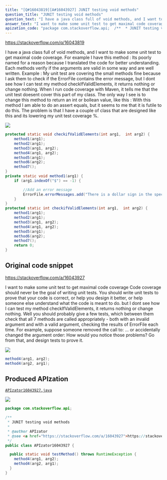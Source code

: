 ```yaml
---
title: "[Q#16043819][A#16043927] JUNIT testing void methods"
question_title: "JUNIT testing void methods"
question_text: "I have a java class full of void methods, and I want to make some unit test to get maximal code coverage. For example I have this method : Its poorly named for a reason because I translated the code for better understanding. Each methods verify if the arguments are valid in some way and are well written. Example : My unit test are covering the small methods fine because I ask them to check if the ErrorFile contains the error message, but I dont see how I can test my method checkIfValidElements, it returns nothing or change nothing. When I run code coverage with Maven, it tells me that the unit test doesent cover this part of my class. The only way I see is to change this method to return an int or bollean value, like this : With this method I am able to do an assert equals, but it seems to me that it is futile to do this. The problem is that I have a couple of class that are designed like this and its lowering my unit test coverage %."
answer_text: "I want to make some unit test to get maximal code coverage Code coverage should never be the goal of writing unit tests. You should write unit tests to prove that your code is correct, or help you design it better, or help someone else understand what the code is meant to do. but I dont see how I can test my method checkIfValidElements, it returns nothing or change nothing. Well you should probably give a few tests, which between them check that all 7 methods are called appropriately - both with an invalid argument and with a valid argument, checking the results of ErrorFile each time. For example, suppose someone removed the call to: ... or accidentally changed the argument order: How would you notice those problems? Go from that, and design tests to prove it."
apization_code: "package com.stackoverflow.api;  /**  * JUNIT testing void methods  *  * @author APIzator  * @see <a href=\"https://stackoverflow.com/a/16043927\">https://stackoverflow.com/a/16043927</a>  */ public class APIzator16043927 {    public static void testMethod() throws RuntimeException {     method4(arg1, arg2);     method4(arg2, arg1);   } }"
---
```


https://stackoverflow.com/q/16043819

I have a java class full of void methods, and I want to make some unit test to get maximal code coverage.
For example I have this method :
Its poorly named for a reason because I translated the code for better understanding. Each methods verify if the arguments are valid in some way and are well written.
Example :
My unit test are covering the small methods fine because I ask them to check if the ErrorFile contains the error message, but I dont see how I can test my method checkIfValidElements, it returns nothing or change nothing. When I run code coverage with Maven, it tells me that the unit test doesent cover this part of my class.
The only way I see is to change this method to return an int or bollean value, like this :
With this method I am able to do an assert equals, but it seems to me that it is futile to do this. The problem is that I have a couple of class that are designed like this and its lowering my unit test coverage %.


<div class="code-logo"><img src="/stackoverflow.png" /></div>

```java
protected static void checkifValidElements(int arg1,  int arg2) {
    method1(arg1);
    method2(arg1);
    method3(arg1, arg2);
    method4(arg1, arg2);
    method5(arg1);
    method6(arg2);
    method7();
}
private static void method1(arg1) {
    if (arg1.indexOf("$") == -1) {

        //Add an error message 
        ErrorFile.errorMessages.add("There is a dollar sign in the specified parameter");
    }
}
protected static int checkifValidElements(int arg1,  int arg2) {
    method1(arg1);
    method2(arg1);
    method3(arg1, arg2);
    method4(arg1, arg2);
    method5(arg1);
    method6(arg2);
    method7();
    return 0;
}
```


## Original code snippet

https://stackoverflow.com/a/16043927

I want to make some unit test to get maximal code coverage
Code coverage should never be the goal of writing unit tests. You should write unit tests to prove that your code is correct, or help you design it better, or help someone else understand what the code is meant to do.
but I dont see how I can test my method checkIfValidElements, it returns nothing or change nothing.
Well you should probably give a few tests, which between them check that all 7 methods are called appropriately - both with an invalid argument and with a valid argument, checking the results of ErrorFile each time.
For example, suppose someone removed the call to:
... or accidentally changed the argument order:
How would you notice those problems? Go from that, and design tests to prove it.

<div class="code-logo"><img src="/stackoverflow.png" /></div>

```java
method4(arg1, arg2);
method4(arg2, arg1);
```

## Produced APIzation

[`APIzator16043927.java`](https://github.com/pasqualesalza/apization-temp-data/raw/master/search/APIzator16043927.java)

<div class="code-logo"><img src="/apizator.png" /></div>

```java
package com.stackoverflow.api;

/**
 * JUNIT testing void methods
 *
 * @author APIzator
 * @see <a href="https://stackoverflow.com/a/16043927">https://stackoverflow.com/a/16043927</a>
 */
public class APIzator16043927 {

  public static void testMethod() throws RuntimeException {
    method4(arg1, arg2);
    method4(arg2, arg1);
  }
}

```